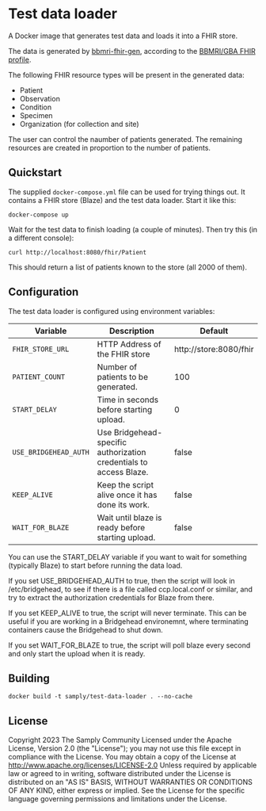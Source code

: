# Test data loader

A Docker image that generates test data and loads it into a FHIR store.

The data is generated by [bbmri-fhir-gen](https://github.com/samply/bbmri-fhir-gen), according to the [BBMRI/GBA FHIR profile](https://samply.github.io/bbmri-fhir-ig/overview.html).

The following FHIR resource types will be present in the generated data:

- Patient
- Observation
- Condition
- Specimen
- Organization (for collection and site)

The user can control the naumber of patients generated. The remaining resources are created in proportion to the number of patients.

## Quickstart

The supplied `docker-compose.yml` file can be used for trying things out. It contains a FHIR store (Blaze) and the test data loader. Start it like this:

```
docker-compose up
```

Wait for the test data to finish loading (a couple of minutes). Then try this (in a different console):

```
curl http://localhost:8080/fhir/Patient
```

This should return a list of patients known to the store (all 2000 of them).

## Configuration

The test data loader is configured using environment variables:

| Variable                                  | Description                                                                                                        | Default                          |
|-------------------------------------------|--------------------------------------------------------------------------------------------------------------------|----------------------------------|
| `FHIR_STORE_URL`                          | HTTP Address of the FHIR store                                                                                     | http://store:8080/fhir           |
| `PATIENT_COUNT`                           | Number of patients to be generated.                                                                                | 100                              |
| `START_DELAY`                             | Time in seconds before starting upload.                                                                            | 0                                |
| `USE_BRIDGEHEAD_AUTH`                     | Use Bridgehead-specific authorization credentials to access Blaze.                                                 | false                            |
| `KEEP_ALIVE`                              | Keep the script alive once it has done its work.                                                                   | false                            |
| `WAIT_FOR_BLAZE`                          | Wait until blaze is ready before starting upload.                                                                  | false                            |

You can use the START_DELAY variable if you want to wait for something (typically Blaze) to start before running the data load.

If you set USE_BRIDGEHEAD_AUTH to true, then the script will look in /etc/bridgehead, to see if there is a file called ccp.local.conf or similar, and try to extract the authorization credentials for Blaze from there.

If you set KEEP_ALIVE to true, the script will never terminate. This can be useful if you are working in a Bridgehead environemnt, where terminating containers cause the Bridgehead to shut down.

If you set WAIT_FOR_BLAZE to true, the script will poll blaze every second and only start the upload when it is ready.

## Building

```
docker build -t samply/test-data-loader . --no-cache
```

## License

Copyright 2023 The Samply Community
Licensed under the Apache License, Version 2.0 (the "License"); you may not use this file except in compliance with the License. You may obtain a copy of the License at
http://www.apache.org/licenses/LICENSE-2.0
Unless required by applicable law or agreed to in writing, software distributed under the License is distributed on an "AS IS" BASIS, WITHOUT WARRANTIES OR CONDITIONS OF ANY KIND, either express or implied. See the License for the specific language governing permissions and limitations under the License.
